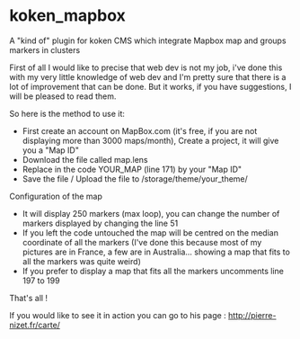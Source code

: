 koken_mapbox
============

A "kind of" plugin for koken CMS which integrate Mapbox map and groups markers in clusters


First of all I would like to precise that web dev is not my job, i've done this with my very little knowledge of web dev and I'm pretty sure that there is a lot of improvement that can be done. But it works, if you have suggestions, I will be pleased to read them.

So here is the method to use it:
- First create an account on MapBox.com (it's free, if you are not displaying more than 3000 maps/month), Create a project, it will give you a "Map ID"
- Download the file called map.lens
- Replace in the code YOUR_MAP (line 171) by your "Map ID"
- Save the file / Upload the file to /storage/theme/your_theme/

Configuration of the map
- It will display 250 markers (max loop), you can change the number of markers displayed by changing the line 51
- If you left the code untouched the map will be centred on the median coordinate of all the markers (I've done this because most of my pictures are in France, a few are in Australia... showing a map that fits to all the markers was quite weird)
- If you prefer to display a map that fits all the markers uncomments line 197 to 199

That's all !

If you would like to see it in action you can go to his page : http://pierre-nizet.fr/carte/
